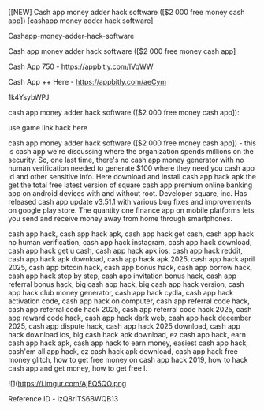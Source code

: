 [[NEW] Cash app money adder hack software ([$2 000 free money cash app]) [cashapp money adder hack software]

Cashapp-money-adder-hack-software

Cash app money adder hack software ([$2 000 free money cash app]

Cash App 750 -  https://appbitly.com/IVqWW


Cash App ++ Here - https://appbitly.com/aeCym


1k4YsybWPJ

cash app money adder hack software ([$2 000 free money cash app]):

use game link hack here 

cash app money adder hack software ([$2 000 free money cash app]) - this is cash app we're discussing where the organization spends millions on the security. So, one last time, there's no cash app money generator with no human verification needed to generate $100 where they need you cash app id and other sensitive info. Here download and install cash app hack apk the get the total free latest version of square cash app premium online banking app on android devices with and without root. Developer square, inc. Has released cash app update v3.51.1 with various bug fixes and improvements on google play store. The quantity one finance app on mobile platforms lets you send and receive money away from home through smartphones.

cash app hack, cash app hack apk, cash app hack get cash, cash app hack no human verification, cash app hack instagram, cash app hack download, cash app hack get u cash, cash app hack apk ios, cash app hack reddit, cash app hack apk download, cash app hack apk 2025, cash app hack april 2025, cash app bitcoin hack, cash app bonus hack, cash app borrow hack, cash app hack step by step, cash app invitation bonus hack, cash app referral bonus hack, big cash app hack, big cash app hack version, cash app hack club money generator, cash app hack cydia, cash app hack activation code, cash app hack on computer, cash app referral code hack, cash app referral code hack 2025, cash app referral code hack 2025, cash app reward code hack, cash app hack dark web, cash app hack december 2025, cash app dispute hack, cash app hack 2025 download, cash app hack download ios, big cash hack apk download, ez cash app hack, earn cash app hack apk, cash app hack to earn money, easiest cash app hack, cash'em all app hack, ez cash hack apk download, cash app hack free money glitch, how to get free money on cash app hack 2019, how to hack cash app and get money, how to get free l.

![](https://i.imgur.com/AjEQ5QO.png

Reference ID - lzQ8rITS6BWQB13